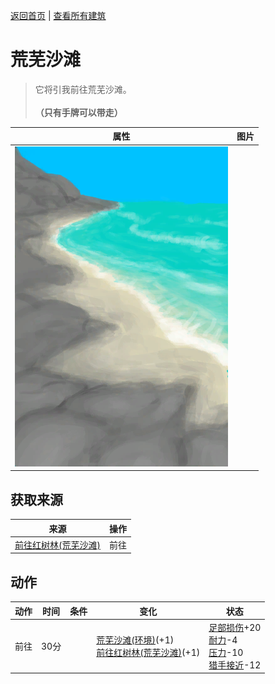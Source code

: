 [返回首页](index.md)   |  [查看所有建筑](building.md)
# 荒芜沙滩  
> 它将引我前往荒芜沙滩。<br><br><b>（只有手牌可以带走）</b>  
  
  属性  |   图片   
 ----  |  ----:   
   |  ![](Sprite/DesolateBeach.png)   
  
## 获取来源  
来源  |  操作  
----  |  ----  
[前往红树林(荒芜沙滩)](Path_DesolateBeachToMangroves.md)  |  前往  
## 动作  
动作  |  时间  |  条件  |  变化  |  状态  
----  |  ----  |  ----  |  ----  |  ----  
前往  |  30分  |    |  [荒芜沙滩(环境)](Env_DesolateBeach.md)(+1)<br>[前往红树林(荒芜沙滩)](Path_DesolateBeachToMangroves.md)(+1)  |  [足部损伤](FootDamage.md)+20<br>[耐力](Stamina.md)-4<br>[压力](Stress.md)-10<br>[猎手接近](HuntersProximity.md)-12  
